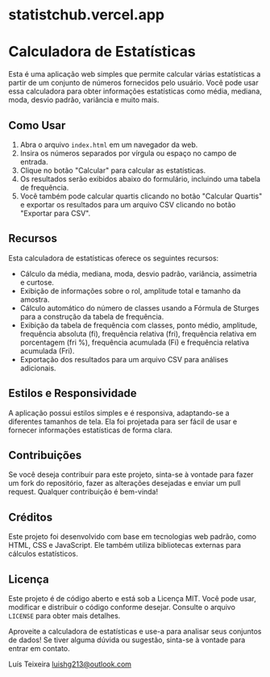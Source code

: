 # statistchub.vercel.app

# Calculadora de Estatísticas

Esta é uma aplicação web simples que permite calcular várias estatísticas a partir de um conjunto de números fornecidos pelo usuário. Você pode usar essa calculadora para obter informações estatísticas como média, mediana, moda, desvio padrão, variância e muito mais.

## Como Usar

1. Abra o arquivo `index.html` em um navegador da web.
2. Insira os números separados por vírgula ou espaço no campo de entrada.
3. Clique no botão "Calcular" para calcular as estatísticas.
4. Os resultados serão exibidos abaixo do formulário, incluindo uma tabela de frequência.
5. Você também pode calcular quartis clicando no botão "Calcular Quartis" e exportar os resultados para um arquivo CSV clicando no botão "Exportar para CSV".

## Recursos

Esta calculadora de estatísticas oferece os seguintes recursos:

- Cálculo da média, mediana, moda, desvio padrão, variância, assimetria e curtose.
- Exibição de informações sobre o rol, amplitude total e tamanho da amostra.
- Cálculo automático do número de classes usando a Fórmula de Sturges para a construção da tabela de frequência.
- Exibição da tabela de frequência com classes, ponto médio, amplitude, frequência absoluta (fi), frequência relativa (fri), frequência relativa em porcentagem (fri %), frequência acumulada (Fi) e frequência relativa acumulada (Fri).
- Exportação dos resultados para um arquivo CSV para análises adicionais.

## Estilos e Responsividade

A aplicação possui estilos simples e é responsiva, adaptando-se a diferentes tamanhos de tela. Ela foi projetada para ser fácil de usar e fornecer informações estatísticas de forma clara.

## Contribuições

Se você deseja contribuir para este projeto, sinta-se à vontade para fazer um fork do repositório, fazer as alterações desejadas e enviar um pull request. Qualquer contribuição é bem-vinda!

## Créditos

Este projeto foi desenvolvido com base em tecnologias web padrão, como HTML, CSS e JavaScript. Ele também utiliza bibliotecas externas para cálculos estatísticos.

## Licença

Este projeto é de código aberto e está sob a Licença MIT. Você pode usar, modificar e distribuir o código conforme desejar. Consulte o arquivo `LICENSE` para obter mais detalhes.

Aproveite a calculadora de estatísticas e use-a para analisar seus conjuntos de dados! Se tiver alguma dúvida ou sugestão, sinta-se à vontade para entrar em contato.

Luís Teixeira
luishg213@outlook.com
